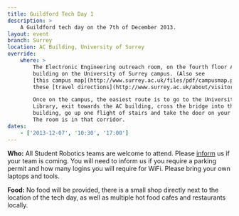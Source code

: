 ```yaml
---
title: Guildford Tech Day 1
description: >
    A Guildford tech day on the 7th of December 2013.
layout: event
branch: Surrey
location: AC Building, University of Surrey
override:
    where: >
        The Electronic Engineering outreach room, on the fourth floor AC
        building on the University of Surrey campus. (Also see
        [this campus map](http://www.surrey.ac.uk/files/pdf/campusmap.pdf) and
        these [travel directions](http://www.surrey.ac.uk/about/visitors/travel/).)

        Once on the campus, the easiest route is to go to the University
        Library, exit towards the AC building, cross the bridge into the AC
        building, go up one flight of stairs and take the door on your right.
        The room is in that corridor.
dates:
    - ['2013-12-07', '10:30', '17:00']
---
```


**Who:** All Student Robotics teams are welcome to attend. Please [inform](/about/contactus) us if your team is coming. You will need to inform us if you require a parking permit and how many logins you will require for WiFi. Please bring your own laptops and tools.

**Food:** No food will be provided, there is a small shop directly next to the location of the tech day, as well as multiple hot food cafes and restaurants locally.
